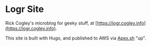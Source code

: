 # Logr Site

Rick Cogley's microblog for geeky stuff, at [https://logr.cogley.info](https://logr.cogley.info).

This site is built with Hugo, and published to AWS via [Apex.sh](https://apex.sh) "up". 

